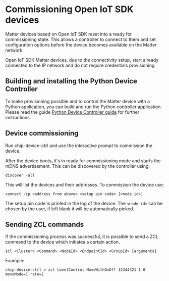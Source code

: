 # Commissioning Open IoT SDK devices

Matter devices based on Open IoT SDK reset into a ready for commissioning state.
This allows a controller to connect to them and set configuration options before
the device becomes available on the Matter network.

Open IoT SDK Matter devices, due to the connectivity setup, start already
connected to the IP network and do not require credentials provisioning.

## Building and installing the Python Device Controller

To make provisioning possible and to control the Matter device with a Python
application, you can build and run the Python controller application. Please
read the guide
[Python Device Controller guide](python_chip_controller_building.md) for further
instructions.

## Device commissioning

Run chip-device-ctrl and use the interactive prompt to commission the device.

After the device boots, it's in ready for commissioning mode and starts the mDNS
advertisement. This can be discovered by the controller using:

```
discover -all
```

This will list the devices and their addresses. To commission the device use:

```
connect -ip <address from above> <setup pin code> [<node id>]
```

The setup pin code is printed in the log of the device. The `<node id>` can be
chosen by the user, if left blank it will be automatically picked.

## Sending ZCL commands

If the commissioning process was successful, it is possible to send a ZCL
command to the device which initiates a certain action.

`zcl <Cluster> <Command> <NodeId> <EndpointId> <GroupId> [arguments]`

Example:

    chip-device-ctrl > zcl LevelControl MoveWithOnOff 12344321 1 0 moveMode=1 rate=2
